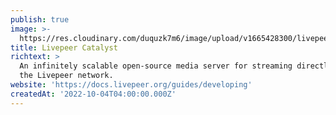 ```yaml
---
publish: true
image: >-
  https://res.cloudinary.com/duquzk7m6/image/upload/v1665428300/livepeer-catalyst_yiujks.png
title: Livepeer Catalyst
richtext: >
  An infinitely scalable open-source media server for streaming directly onto
  the Livepeer network.
website: 'https://docs.livepeer.org/guides/developing'
createdAt: '2022-10-04T04:00:00.000Z'
---
```


